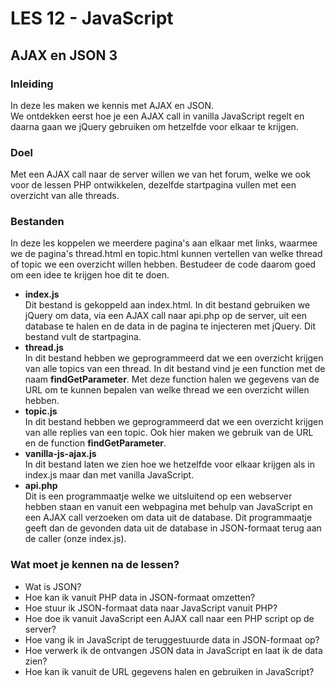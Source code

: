 # LES 12 - JavaScript
## AJAX en JSON 3
  
### Inleiding
In deze les maken we kennis met AJAX en JSON.  
We ontdekken eerst hoe je een AJAX call in vanilla JavaScript regelt en daarna gaan we jQuery gebruiken om hetzelfde voor elkaar te krijgen.  
  
### Doel
Met een AJAX call naar de server willen we van het forum, welke we ook voor de lessen PHP ontwikkelen, dezelfde startpagina vullen met een overzicht van alle threads.  
  
### Bestanden
  
In deze les koppelen we meerdere pagina's aan elkaar met links, waarmee we de pagina's thread.html en topic.html kunnen vertellen van welke thread of topic we een overzicht willen hebben. Bestudeer de code daarom goed om een idee te krijgen hoe dit te doen.  
  
* **index.js**  
  Dit bestand is gekoppeld aan index.html. In dit bestand gebruiken we jQuery om data,
  via een AJAX call naar api.php op de server, uit een database te halen en de data in
  de pagina te injecteren met jQuery. Dit bestand vult de startpagina.
* **thread.js**  
  In dit bestand hebben we geprogrammeerd dat we een overzicht krijgen van alle topics van een thread. In dit bestand vind je een function met de naam **findGetParameter**. Met deze function halen we gegevens van de URL om te kunnen bepalen van welke thread we een overzicht willen hebben.
* **topic.js**  
  In dit bestand hebben we geprogrammeerd dat we een overzicht krijgen van alle replies van een topic. Ook hier maken we gebruik van de URL en de function **findGetParameter**.
* **vanilla-js-ajax.js**  
  In dit bestand laten we zien hoe we hetzelfde voor elkaar krijgen als in index.js maar dan met vanilla JavaScript.
* **api.php**  
  Dit is een programmaatje welke we uitsluitend op een webserver hebben staan en vanuit een webpagina met behulp van JavaScript en een AJAX call verzoeken om data uit de database. Dit programmaatje geeft dan de gevonden data uit de database in JSON-formaat terug aan de caller (onze index.js).

### Wat moet je kennen na de lessen?
* Wat is JSON? 
* Hoe kan ik vanuit PHP data in JSON-formaat omzetten?
* Hoe stuur ik JSON-formaat data naar JavaScript vanuit PHP?
* Hoe doe ik vanuit JavaScript een AJAX call naar een PHP script op de server?
* Hoe vang ik in JavaScript de teruggestuurde data in JSON-formaat op?
* Hoe verwerk ik de ontvangen JSON data in JavaScript en laat ik de data zien?
* Hoe kan ik vanuit de URL gegevens halen en gebruiken in JavaScript?